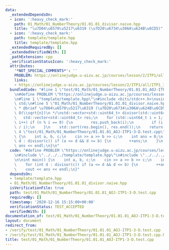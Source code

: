 ```yaml
---
data:
  _extendedDependsOn:
  - icon: ':heavy_check_mark:'
    path: 01_Math/01_NumberTheory/01.01.01_divisor.naive.hpp
    title: "\u7D04\u6570\u5217\u6319 (\u7D20\u6734\u306A\u624B\u6CD5)"
  - icon: ':heavy_check_mark:'
    path: template/template.hpp
    title: template/template.hpp
  _extendedRequiredBy: []
  _extendedVerifiedWith: []
  _pathExtension: cpp
  _verificationStatusIcon: ':heavy_check_mark:'
  attributes:
    '*NOT_SPECIAL_COMMENTS*': ''
    PROBLEM: https://onlinejudge.u-aizu.ac.jp/courses/lesson/2/ITP1/all/ITP1_3_D
    links:
    - https://onlinejudge.u-aizu.ac.jp/courses/lesson/2/ITP1/all/ITP1_3_D
  bundledCode: "#line 1 \"test/01_Math/01_NumberTheory/01.01.01_AOJ-ITP1-3-D.test.cpp\"\
    \n#define PROBLEM \"https://onlinejudge.u-aizu.ac.jp/courses/lesson/2/ITP1/all/ITP1_3_D\"\
    \n#line 1 \"template/template.hpp\"\n#include <bits/stdc++.h>\nusing namespace\
    \ std;\n#line 5 \"01_Math/01_NumberTheory/01.01.01_divisor.naive.hpp\"\n\n/**\n\
    \ * @brief \u7D04\u6570\u5217\u6319 (\u7D20\u6734\u306A\u624B\u6CD5)\n * @note\
    \ O(\\sqrt{n})\n */\nstd::vector<std::uint64_t> divisor(std::uint64_t n) {\n \
    \   std::vector<std::uint64_t> res;\n    for (std::uint64_t i = 1; i * i <= n;\
    \ i++) if (n % i == 0) {\n        res.push_back(i);\n        if (i * i != n) res.push_back(n\
    \ / i);\n    }\n    std::sort(res.begin(), res.end());\n    return res;\n}\n#line\
    \ 4 \"test/01_Math/01_NumberTheory/01.01.01_AOJ-ITP1-3-D.test.cpp\"\n\nint main()\
    \ {\n    int a, b, c;\n    cin >> a >> b >> c;\n    int ans = 0;\n    for (int\
    \ d : divisor(c)) if (a <= d && d <= b) {\n        ++ans;\n    }\n    cout <<\
    \ ans << endl;\n}\n"
  code: "#define PROBLEM \"https://onlinejudge.u-aizu.ac.jp/courses/lesson/2/ITP1/all/ITP1_3_D\"\
    \n#include \"../../../template/template.hpp\"\n#include \"../../../01_Math/01_NumberTheory/01.01.01_divisor.naive.hpp\"\
    \n\nint main() {\n    int a, b, c;\n    cin >> a >> b >> c;\n    int ans = 0;\n\
    \    for (int d : divisor(c)) if (a <= d && d <= b) {\n        ++ans;\n    }\n\
    \    cout << ans << endl;\n}"
  dependsOn:
  - template/template.hpp
  - 01_Math/01_NumberTheory/01.01.01_divisor.naive.hpp
  isVerificationFile: true
  path: test/01_Math/01_NumberTheory/01.01.01_AOJ-ITP1-3-D.test.cpp
  requiredBy: []
  timestamp: '2020-12-16 15:15:00+00:00'
  verificationStatus: TEST_ACCEPTED
  verifiedWith: []
documentation_of: test/01_Math/01_NumberTheory/01.01.01_AOJ-ITP1-3-D.test.cpp
layout: document
redirect_from:
- /verify/test/01_Math/01_NumberTheory/01.01.01_AOJ-ITP1-3-D.test.cpp
- /verify/test/01_Math/01_NumberTheory/01.01.01_AOJ-ITP1-3-D.test.cpp.html
title: test/01_Math/01_NumberTheory/01.01.01_AOJ-ITP1-3-D.test.cpp
---
```


